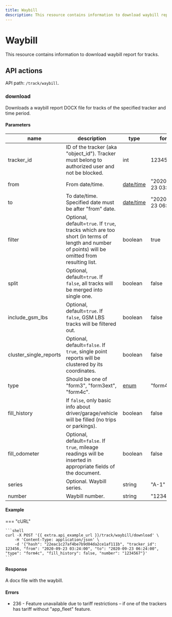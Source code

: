 ```yaml
---
title: Waybill
description: This resource contains information to download waybill report for tracks.
---
```


# Waybill

This resource contains information to download waybill report for tracks.

## API actions

API path: `/track/waybill`.

### download

Downloads a waybill report DOCX file for tracks of the specified tracker and time period.

#### Parameters

| name                     | description                                                                                                                                    | type                                       | format                |
| ------------------------ | ---------------------------------------------------------------------------------------------------------------------------------------------- | ------------------------------------------ | --------------------- |
| tracker\_id              | ID of the tracker (aka "object\_id"). Tracker must belong to authorized user and not be blocked.                                               | int                                        | 123456                |
| from                     | From date/time.                                                                                                                                | [date/time](../../../../#datetime-formats) | "2020-09-23 03:24:00" |
| to                       | To date/time. Specified date must be after "from" date.                                                                                        | [date/time](../../../../#datetime-formats) | "2020-09-23 06:24:00" |
| filter                   | Optional, default=`true`. If `true`, tracks which are too short (in terms of length and number of points) will be omitted from resulting list. | boolean                                    | true                  |
| split                    | Optional, default=`true`. If `false`, all tracks will be merged into single one.                                                               | boolean                                    | false                 |
| include\_gsm\_lbs        | Optional, default=`true`. If `false`, GSM LBS tracks will be filtered out.                                                                     | boolean                                    | false                 |
| cluster\_single\_reports | Optional, default=`false`. If `true`, single point reports will be clustered by its coordinates.                                               | boolean                                    | false                 |
| type                     | Should be one of "form3", "form3ext", "form4c".                                                                                                | [enum](../../../../#data-types)            | "form4c"              |
| fill\_history            | If `false`, only basic info about driver/garage/vehicle will be filled (no trips or parkings).                                                 | boolean                                    | false                 |
| fill\_odometer           | Optional, default=`false`. If `true`, mileage readings will be inserted in appropriate fields of the document.                                 | boolean                                    | false                 |
| series                   | Optional. Waybill series.                                                                                                                      | string                                     | "A-1"                 |
| number                   | Waybill number.                                                                                                                                | string                                     | "123456789"           |

#### Example

\=== "cURL"

````
```shell
curl -X POST '{{ extra.api_example_url }}/track/waybill/download' \
    -H 'Content-Type: application/json' \
    -d '{"hash": "22eac1c27af4be7b9d04da2ce1af111b", "tracker_id": 123456, "from": "2020-09-23 03:24:00", "to": "2020-09-23 06:24:00", "type": "form4c", "fill_history": false, "number": "1234567"}'
```
````

#### Response

A docx file with the waybill.

#### Errors

* 236 - Feature unavailable due to tariff restrictions – if one of the trackers has tariff without "app\_fleet" feature.
